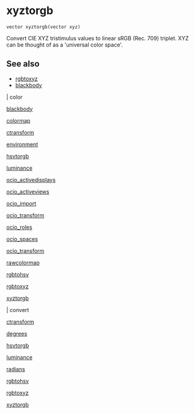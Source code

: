 # xyztorgb

`vector xyztorgb(vector xyz)`

Convert CIE XYZ tristimulus values to linear sRGB (Rec. 709) triplet.
XYZ can be thought of as a 'universal color space'.

## See also

- [rgbtoxyz](rgbtoxyz.html)
- [blackbody](blackbody.html)

|
color

[blackbody](blackbody.html)

[colormap](colormap.html)

[ctransform](ctransform.html)

[environment](environment.html)

[hsvtorgb](hsvtorgb.html)

[luminance](luminance.html)

[ocio_activedisplays](ocio_activedisplays.html)

[ocio_activeviews](ocio_activeviews.html)

[ocio_import](ocio_import.html)

[ocio_transform](ocio_parsecolorspace.html)

[ocio_roles](ocio_roles.html)

[ocio_spaces](ocio_spaces.html)

[ocio_transform](ocio_transform.html)

[rawcolormap](rawcolormap.html)

[rgbtohsv](rgbtohsv.html)

[rgbtoxyz](rgbtoxyz.html)

[xyztorgb](xyztorgb.html)

|
convert

[ctransform](ctransform.html)

[degrees](degrees.html)

[hsvtorgb](hsvtorgb.html)

[luminance](luminance.html)

[radians](radians.html)

[rgbtohsv](rgbtohsv.html)

[rgbtoxyz](rgbtoxyz.html)

[xyztorgb](xyztorgb.html)
